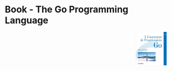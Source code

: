 # Book - The Go Programming Language

<img src="imgs/go.jpg" alt="book" title="book" height="104" width="96" align="right"/>
